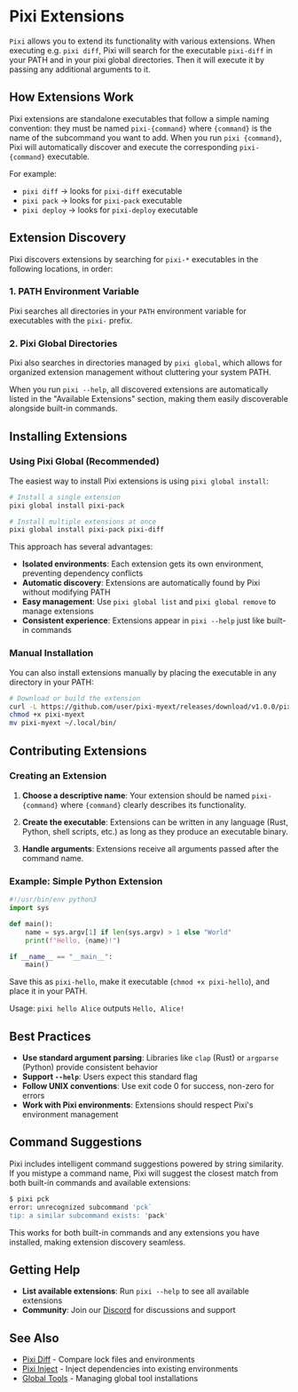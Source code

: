 # Pixi Extensions

`Pixi` allows you to extend its functionality with various extensions.
When executing e.g. `pixi diff`, Pixi will search for the executable `pixi-diff` in your PATH and in your pixi global directories.
Then it will execute it by passing any additional arguments to it.

## How Extensions Work

Pixi extensions are standalone executables that follow a simple naming convention: they must be named `pixi-{command}` where `{command}` is the name of the subcommand you want to add. When you run `pixi {command}`, Pixi will automatically discover and execute the corresponding `pixi-{command}` executable.

For example:
- `pixi diff` → looks for `pixi-diff` executable
- `pixi pack` → looks for `pixi-pack` executable  
- `pixi deploy` → looks for `pixi-deploy` executable

## Extension Discovery

Pixi discovers extensions by searching for `pixi-*` executables in the following locations, in order:

### 1. PATH Environment Variable
Pixi searches all directories in your `PATH` environment variable for executables with the `pixi-` prefix.

### 2. Pixi Global Directories  
Pixi also searches in directories managed by `pixi global`, which allows for organized extension management without cluttering your system PATH.

When you run `pixi --help`, all discovered extensions are automatically listed in the "Available Extensions" section, making them easily discoverable alongside built-in commands.

## Installing Extensions

### Using Pixi Global (Recommended)

The easiest way to install Pixi extensions is using `pixi global install`:

```bash
# Install a single extension
pixi global install pixi-pack

# Install multiple extensions at once
pixi global install pixi-pack pixi-diff
```

This approach has several advantages:
- **Isolated environments**: Each extension gets its own environment, preventing dependency conflicts
- **Automatic discovery**: Extensions are automatically found by Pixi without modifying PATH
- **Easy management**: Use `pixi global list` and `pixi global remove` to manage extensions
- **Consistent experience**: Extensions appear in `pixi --help` just like built-in commands

### Manual Installation

You can also install extensions manually by placing the executable in any directory in your PATH:

```bash
# Download or build the extension
curl -L https://github.com/user/pixi-myext/releases/download/v1.0.0/pixi-myext -o pixi-myext
chmod +x pixi-myext
mv pixi-myext ~/.local/bin/
```

## Contributing Extensions

### Creating an Extension

1. **Choose a descriptive name**: Your extension should be named `pixi-{command}` where `{command}` clearly describes its functionality.

2. **Create the executable**: Extensions can be written in any language (Rust, Python, shell scripts, etc.) as long as they produce an executable binary.

3. **Handle arguments**: Extensions receive all arguments passed after the command name.

### Example: Simple Python Extension

```python
#!/usr/bin/env python3
import sys

def main():
    name = sys.argv[1] if len(sys.argv) > 1 else "World"
    print(f"Hello, {name}!")

if __name__ == "__main__":
    main()
```

Save this as `pixi-hello`, make it executable (`chmod +x pixi-hello`), and place it in your PATH.

Usage: `pixi hello Alice` outputs `Hello, Alice!`

## Best Practices

- **Use standard argument parsing**: Libraries like `clap` (Rust) or `argparse` (Python) provide consistent behavior
- **Support `--help`**: Users expect this standard flag
- **Follow UNIX conventions**: Use exit code 0 for success, non-zero for errors
- **Work with Pixi environments**: Extensions should respect Pixi's environment management

## Command Suggestions

Pixi includes intelligent command suggestions powered by string similarity. If you mistype a command name, Pixi will suggest the closest match from both built-in commands and available extensions:

```bash
$ pixi pck
error: unrecognized subcommand 'pck`
tip: a similar subcommand exists: 'pack'
```

This works for both built-in commands and any extensions you have installed, making extension discovery seamless.

## Getting Help

- **List available extensions**: Run `pixi --help` to see all available extensions
- **Community**: Join our [Discord](https://discord.gg/kKV8ZxyzY4) for discussions and support

## See Also

- [Pixi Diff](pixi_diff.md) - Compare lock files and environments  
- [Pixi Inject](pixi_inject.md) - Inject dependencies into existing environments
- [Global Tools](../../global_tools/introduction.md) - Managing global tool installations
